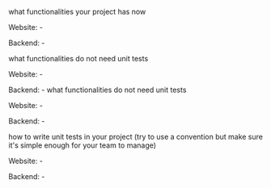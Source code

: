 what functionalities your project has now

Website:
    - 
    
Backend:
    - 

what functionalities do not need unit tests

Website:
    - 
    
Backend:
    - 
what functionalities do not need unit tests

Website:
    - 
    
Backend:
    - 
    
how to write unit tests in your project (try to use a convention but make sure it's simple enough for your team to manage)

Website:
    -  

Backend:
    - 
